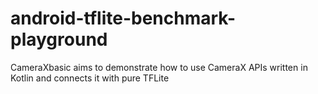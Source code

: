 # android-tflite-benchmark-playground
CameraXbasic aims to demonstrate how to use CameraX APIs written in Kotlin and connects it with pure TFLite